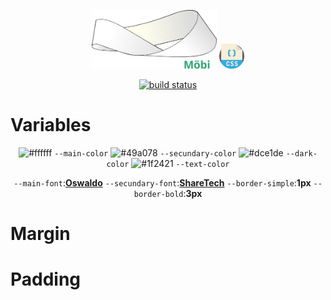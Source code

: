 <p align="center">
	<img width="200" src="/src/static/icon/icon_all.svg"></img>
	<img width="40px" src="/docs/css.svg" alt="build status"></img>
</p>

<p align="center">
	<a href="#"><img src="http://runbot.odoo.com/runbot/badge/flat/1/master.svg" alt="build status"></img></a>
</p>

# Variables

<div align="center">

![#ffffff](https://via.placeholder.com/15/fefefe/000000?text=+) `--main-color`
	![#49a078](https://via.placeholder.com/15/49a078/000000?text=+) `--secundary-color`
	![#dce1de](https://via.placeholder.com/15/dce1de/000000?text=+) `--dark-color`
	![#1f2421](https://via.placeholder.com/15/1f2421/000000?text=+) `--text-color`


`--main-font`:<strong><a href="https://fonts.google.com/specimen/Oswald">Oswaldo</a></strong>
`--secundary-font`:<strong><a href="https://fonts.google.com/specimen/Share+Tech">ShareTech</a></strong>
`--border-simple`:<strong>1px</strong>
`--border-bold`:<strong>3px</strong>

</div>

# Margin


# Padding
